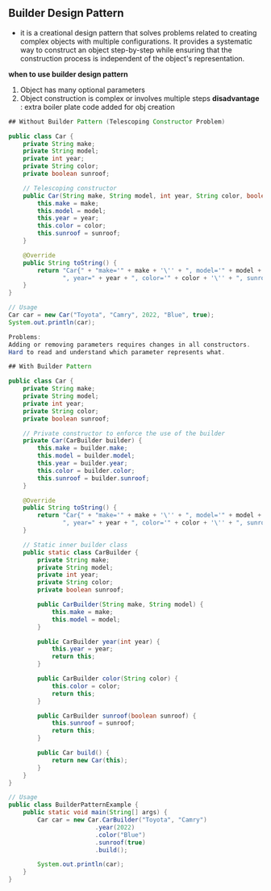 
 ## Builder Design Pattern 
* it is a creational design pattern that solves problems related to creating complex objects with multiple configurations. It provides a systematic way to construct an object step-by-step while ensuring that the construction process is independent of the object's representation.

**when to use builder design pattern**
1. Object has many optional parameters
2. Object construction is complex or involves multiple steps
**disadvantage** : extra boiler plate code added for obj creation

```java
## Without Builder Pattern (Telescoping Constructor Problem)

public class Car {
    private String make;
    private String model;
    private int year;
    private String color;
    private boolean sunroof;

    // Telescoping constructor
    public Car(String make, String model, int year, String color, boolean sunroof) {
        this.make = make;
        this.model = model;
        this.year = year;
        this.color = color;
        this.sunroof = sunroof;
    }

    @Override
    public String toString() {
        return "Car{" + "make='" + make + '\'' + ", model='" + model + '\'' +
               ", year=" + year + ", color='" + color + '\'' + ", sunroof=" + sunroof + '}';
    }
}

// Usage
Car car = new Car("Toyota", "Camry", 2022, "Blue", true);
System.out.println(car);

Problems:
Adding or removing parameters requires changes in all constructors.
Hard to read and understand which parameter represents what.

## With Builder Pattern

public class Car {
    private String make;
    private String model;
    private int year;
    private String color;
    private boolean sunroof;

    // Private constructor to enforce the use of the builder
    private Car(CarBuilder builder) {
        this.make = builder.make;
        this.model = builder.model;
        this.year = builder.year;
        this.color = builder.color;
        this.sunroof = builder.sunroof;
    }

    @Override
    public String toString() {
        return "Car{" + "make='" + make + '\'' + ", model='" + model + '\'' +
               ", year=" + year + ", color='" + color + '\'' + ", sunroof=" + sunroof + '}';
    }

    // Static inner builder class
    public static class CarBuilder {
        private String make;
        private String model;
        private int year;
        private String color;
        private boolean sunroof;

        public CarBuilder(String make, String model) {
            this.make = make;
            this.model = model;
        }

        public CarBuilder year(int year) {
            this.year = year;
            return this;
        }

        public CarBuilder color(String color) {
            this.color = color;
            return this;
        }

        public CarBuilder sunroof(boolean sunroof) {
            this.sunroof = sunroof;
            return this;
        }

        public Car build() {
            return new Car(this);
        }
    }
}

// Usage
public class BuilderPatternExample {
    public static void main(String[] args) {
        Car car = new Car.CarBuilder("Toyota", "Camry")
                        .year(2022)
                        .color("Blue")
                        .sunroof(true)
                        .build();

        System.out.println(car);
    }
}
```